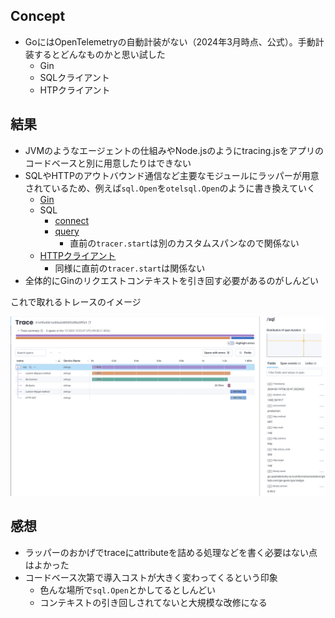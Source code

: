 ## Concept

* GoにはOpenTelemetryの自動計装がない（2024年3月時点、公式）。手動計装するとどんなものかと思い試した
  * Gin
  * SQLクライアント
  * HTPクライアント

## 結果


* JVMのようなエージェントの仕組みやNode.jsのようにtracing.jsをアプリのコードベースと別に用意したりはできない
* SQLやHTTPのアウトバウンド通信など主要なモジュールにラッパーが用意されているため、例えば`sql.Open`を`otelsql.Open`のように書き換えていく
  * [Gin](https://github.com/sumiren/otel-go-manual/blob/main/main.go#L62C2-L62C38)
  * SQL
    * [connect](https://github.com/sumiren/otel-go-manual/blob/main/main.go#L64)
    * [query](https://github.com/sumiren/otel-go-manual/blob/main/db.go#L19)
      * 直前の`tracer.start`は別のカスタムスパンなので関係ない
  * [HTTPクライアント](https://github.com/sumiren/otel-go-manual/blob/main/http.go#L20) 
    * 同様に直前の`tracer.start`は関係ない
* 全体的にGinのリクエストコンテキストを引き回す必要があるのがしんどい

これで取れるトレースのイメージ

![image](./doc/img.png)

## 感想

* ラッパーのおかげでtraceにattributeを詰める処理などを書く必要はない点はよかった
* コードベース次第で導入コストが大きく変わってくるという印象
  * 色んな場所で`sql.Open`とかしてるとしんどい
  * コンテキストの引き回しされてないと大規模な改修になる